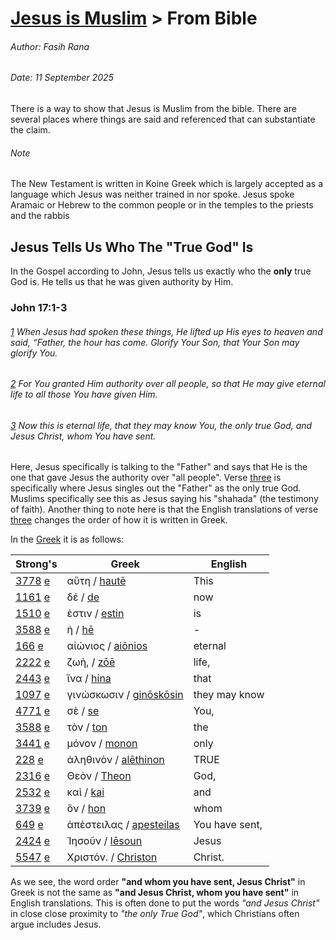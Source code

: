 # [Jesus is Muslim](/jesus_is_muslim/jesus_is_muslim) > From Bible
###### Author: Fasih Rana
###### Date: 11 September 2025

There is a way to show that Jesus is Muslim from the bible. There are several places where things are said and referenced that can substantiate the claim.

###### Note
The New Testament is written in Koine Greek which is largely accepted as a language which Jesus was neither trained in nor spoke. Jesus spoke Aramaic or Hebrew to the common people or in the temples to the priests and the rabbis

## Jesus Tells Us Who The "True God" Is
In the Gospel according to John, Jesus tells us exactly who the **only** true God is. He tells us that he was given authority by Him.

### John 17:1-3
###### *[1](https://biblehub.com/john/17-1.htm) When Jesus had spoken these things, He lifted up His eyes to heaven and said, “Father, the hour has come. Glorify Your Son, that Your Son may glorify You.*
###### *[2](https://biblehub.com/john/17-2.htm) For You granted Him authority over all people, so that He may give eternal life to all those You have given Him.*
###### *[3](https://biblehub.com/john/17-3.htm) Now this is eternal life, that they may know You, the only true God, and Jesus Christ, whom You have sent.*

Here, Jesus specifically is talking to the "Father" and says that He is the one that gave Jesus the authority over "all people". Verse [three](https://biblehub.com/john/17-3.htm) is specifically where Jesus singles out the "Father" as the only true God. Muslims specifically see this as Jesus saying his "shahada" (the testimony of faith). Another thing to note here is that the English translations of verse [three](https://biblehub.com/john/17-3.htm) changes the order of how it is written in Greek.

In the [Greek](https://biblehub.com/interlinear/john/17-3.htm) it is as follows:

| **Strong's** | **Greek** | **English** |
| --- | --- | --- |
| [3778](https://biblehub.com/greek/3778.htm) [e](https://biblehub.com/greek/strongs_3778.htm) | αὕτη / [hautē](https://biblehub.com/greek/aute__3778.htm) | This |
| [1161](https://biblehub.com/greek/1161.htm) [e](https://biblehub.com/greek/strongs_1161.htm) | δέ / [de](https://biblehub.com/greek/de_1161.htm) | now |
| [1510](https://biblehub.com/greek/1510.htm) [e](https://biblehub.com/greek/strongs_1510.htm) | ἐστιν / [estin](https://biblehub.com/greek/estin_1510.htm) | is |
| [3588](https://biblehub.com/greek/3588.htm) [e](https://biblehub.com/greek/strongs_3588.htm) | ἡ / [hē](https://biblehub.com/greek/e__3588.htm) | - |
| [166](https://biblehub.com/greek/166.htm) [e](https://biblehub.com/greek/strongs_166.htm) | αἰώνιος / [aiōnios](https://biblehub.com/greek/aio_nios_166.htm) | eternal |
| [2222](https://biblehub.com/greek/2222.htm) [e](https://biblehub.com/greek/strongs_2222.htm) | ζωὴ, / [zōē](https://biblehub.com/greek/zo_e__2222.htm) | life, |
| [2443](https://biblehub.com/greek/2443.htm) [e](https://biblehub.com/greek/strongs_2443.htm) | ἵνα / [hina](https://biblehub.com/greek/ina_2443.htm) | that |
| [1097](https://biblehub.com/greek/1097.htm) [e](https://biblehub.com/greek/strongs_1097.htm) | γινώσκωσιν / [ginōskōsin](https://biblehub.com/greek/gino_sko_sin_1097.htm) | they may know |
| [4771](https://biblehub.com/greek/4771.htm) [e](https://biblehub.com/greek/strongs_4771.htm) | σὲ / [se](https://biblehub.com/greek/se_4771.htm) | You, |
| [3588](https://biblehub.com/greek/3588.htm) [e](https://biblehub.com/greek/strongs_3588.htm) | τὸν / [ton](https://biblehub.com/greek/ton_3588.htm) | the |
| [3441](https://biblehub.com/greek/3441.htm) [e](https://biblehub.com/greek/strongs_3441.htm) | μόνον / [monon](https://biblehub.com/greek/monon_3441.htm) | only |
| [228](https://biblehub.com/greek/228.htm) [e](https://biblehub.com/greek/strongs_228.htm) | ἀληθινὸν / [alēthinon](https://biblehub.com/greek/ale_thinon_228.htm) | TRUE |
| [2316](https://biblehub.com/greek/2316.htm) [e](https://biblehub.com/greek/strongs_2316.htm) | Θεὸν / [Theon](https://biblehub.com/greek/theon_2316.htm) | God, |
| [2532](https://biblehub.com/greek/2532.htm) [e](https://biblehub.com/greek/strongs_2532.htm) | καὶ / [kai](https://biblehub.com/greek/kai_2532.htm) | and |
| [3739](https://biblehub.com/greek/3739.htm) [e](https://biblehub.com/greek/strongs_3739.htm) | ὃν / [hon](https://biblehub.com/greek/on_3739.htm) | whom |
| [649](https://biblehub.com/greek/649.htm) [e](https://biblehub.com/greek/strongs_649.htm) | ἀπέστειλας / [apesteilas](https://biblehub.com/greek/apesteilas_649.htm) | You have sent, |
| [2424](https://biblehub.com/greek/2424.htm) [e](https://biblehub.com/greek/strongs_2424.htm) | Ἰησοῦν / [Iēsoun](https://biblehub.com/greek/ie_soun_2424.htm) | Jesus |
| [5547](https://biblehub.com/greek/5547.htm) [e](https://biblehub.com/greek/strongs_5547.htm) | Χριστόν. / [Christon](https://biblehub.com/greek/christon_5547.htm) | Christ. |

As we see, the word order **"and whom you have sent, Jesus Christ"** in Greek is not the same as **"and Jesus Christ, whom you have sent"** in English translations. This is often done to put the words _"and Jesus Christ"_ in close close proximity to _"the only True God"_, which Christians often argue includes Jesus.

